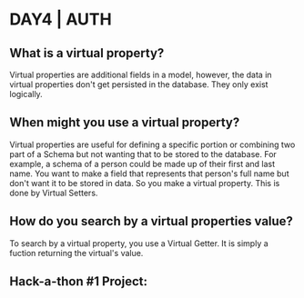 # DAY4 | AUTH

## What is a virtual property?
Virtual properties are additional fields in a model, however, the data in virtual properties don't get persisted in the database.  They only exist logically.
## When might you use a virtual property?
Virtual properties are useful for defining a specific portion or combining two part of a Schema but not wanting that to be stored to the database.  For example, a schema of a person could be made up of their first and last name.  You want to make a field that represents that person's full name but don't want it to be stored in data.  So you make a virtual property.  This is done by Virtual Setters.
## How do you search by a virtual properties value?
To search by a virtual property, you use a Virtual Getter.  It is simply a fuction returning the virtual's value.
## Hack-a-thon #1 Project:
